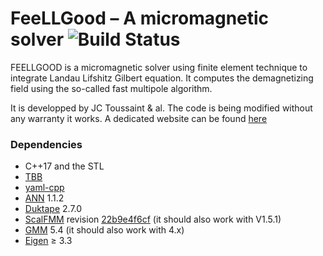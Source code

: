 # FeeLLGood – A micromagnetic solver ![Build Status](https://github.com/feellgood/FeeLLGood/actions/workflows/tests.yml/badge.svg)

FEELLGOOD is a micromagnetic solver using finite element technique to integrate Landau Lifshitz Gilbert equation. It computes the demagnetizing field using the so-called fast multipole algorithm.

It is developped by JC Toussaint & al.
The code is being modified without any warranty it works. A dedicated website can be found [here][]  

### Dependencies

* C++17 and the STL
* [TBB][]
* [yaml-cpp][]
* [ANN][] 1.1.2
* [Duktape][] 2.7.0
* [ScalFMM][] revision [22b9e4f6cf][ScalFMM-rev] (it should also work with V1.5.1)
* [GMM][] 5.4 (it should also work with 4.x)
* [Eigen][] ≥ 3.3

[here]: https://feellgood.neel.cnrs.fr/
[TBB]: https://www.threadingbuildingblocks.org/
[yaml-cpp]: https://github.com/jbeder/yaml-cpp
[ANN]: https://www.cs.umd.edu/~mount/ANN/
[Duktape]: https://duktape.org/
[ScalFMM]: https://gitlab.inria.fr/solverstack/ScalFMM/
[ScalFMM-rev]: https://gitlab.inria.fr/solverstack/ScalFMM/-/archive/22b9e4f6cf4ea721d71198a71e3f5d2c5ae5e7cc/ScalFMM-22b9e4f6cf4ea721d71198a71e3f5d2c5ae5e7cc.tar.gz
[GMM]: http://www.getfem.org/gmm/
[Eigen]: https://eigen.tuxfamily.org/
